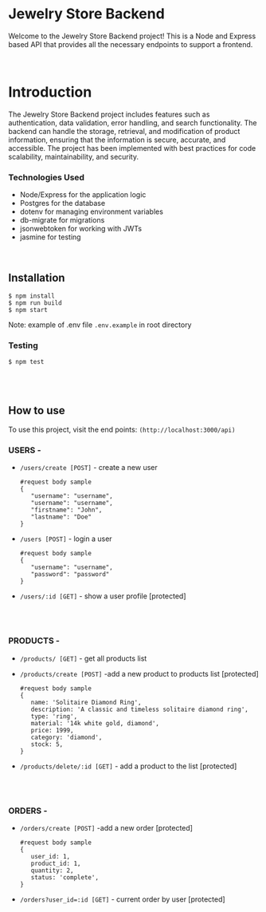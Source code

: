 # Jewelry Store Backend
Welcome to the Jewelry Store Backend project! This is a Node and Express based API that provides all the necessary endpoints to support a frontend.

<br>

# Introduction
The Jewelry Store Backend project includes features such as authentication, data validation, error handling, and search functionality. The backend can handle the storage, retrieval, and modification of product information, ensuring that the information is secure, accurate, and accessible. The project has been implemented with best practices for code scalability, maintainability, and security.

### Technologies Used

- Node/Express for the application logic
- Postgres for the database
- dotenv for managing environment variables
- db-migrate for migrations
- jsonwebtoken for working with JWTs
- jasmine for testing

<br>

## Installation
```
$ npm install
$ npm run build
$ npm start
```
Note: example of .env file ``.env.example`` in root directory

### Testing
```
$ npm test
```

<br>
<br>


## How to use
To use this project, visit the end points:
`(http://localhost:3000/api)`
<br>

### USERS -

- `/users/create [POST]` - create a new user
   ```
   #request body sample
   {
      "username": "username",
      "username": "username",
      "firstname": "John",
      "lastname": "Doe"
   }
   ```


- `/users [POST]` - login a user
   ```
   #request body sample
   {
      "username": "username",
      "password": "password"
   }
   ```


- `/users/:id [GET]` - show a user profile [protected]

<br>
<br>

### PRODUCTS -

- `/products/ [GET]` - get all products list

- `/products/create [POST]` -add a new product to products list [protected]
   ```
   #request body sample
   {
      name: 'Solitaire Diamond Ring',
      description: 'A classic and timeless solitaire diamond ring',
      type: 'ring',
      material: '14k white gold, diamond',
      price: 1999,
      category: 'diamond',
      stock: 5,
   }
   ```

- `/products/delete/:id [GET]` - add a product to the list [protected]



<br>
<br>

### ORDERS -

- `/orders/create [POST]` -add a new order [protected]
   ```
   #request body sample
   {
      user_id: 1,
      product_id: 1,
      quantity: 2,
      status: 'complete',
   }
   ```

- `/orders?user_id=:id [GET]` - current order by user [protected]
<br>
